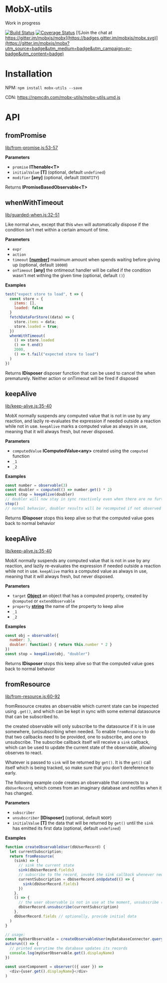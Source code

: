 # MobX-utils

Work in progress

[![Build Status](https://travis-ci.org/mobxjs/mobx-utils.svg?branch=master)](https://travis-ci.org/mobxjs/mobx-utils)
[![Coverage Status](https://coveralls.io/repos/github/mobxjs/mobx-utils/badge.svg?branch=master)](https://coveralls.io/github/mobxjs/mobx-utils?branch=master)
[![Join the chat at https://gitter.im/mobxjs/mobx](https://badges.gitter.im/mobxjs/mobx.svg)](https://gitter.im/mobxjs/mobx?utm_source=badge&utm_medium=badge&utm_campaign=pr-badge&utm_content=badge)

# Installation

NPM: `npm install mobx-utils --save`

CDN: https://npmcdn.com/mobx-utils/mobx-utils.umd.js

# API

## fromPromise

[lib/from-promise.js:53-57](https://github.com/mobxjs/mobx-utils/blob/e1df0926a2e499f95a26e3230f4e67ec46fb503b/lib/from-promise.js#L53-L57 "Source code on GitHub")

**Parameters**

-   `promise` **IThenable&lt;T>**
-   `initialValue` **\[T]**  (optional, default `undefined`)
-   `modifier` **\[any]**  (optional, default `IDENTITY`)

Returns **IPromiseBasedObservable&lt;T>**

## whenWithTimeout

[lib/guarded-when.js:32-51](https://github.com/mobxjs/mobx-utils/blob/e1df0926a2e499f95a26e3230f4e67ec46fb503b/lib/guarded-when.js#L32-L51 "Source code on GitHub")

Like normal `when`, except that this `when` will automatically dispose if the condition isn't met within a certain amount of time.

**Parameters**

-   `expr`
-   `action`
-   `timeout` **\[[number](https://developer.mozilla.org/en-US/docs/Web/JavaScript/Reference/Global_Objects/Number)]** maximum amount when spends waiting before giving up (optional, default `10000`)
-   `onTimeout` **\[any]** the ontimeout handler will be called if the condition wasn't met withing the given time (optional, default `()`)

**Examples**

```javascript
test("expect store to load", t => {
  const store = {
    items: [],
    loaded: false
  }
  fetchDataForStore((data) => {
    store.items = data;
    store.loaded = true;
  })
  whenWithTimeout(
    () => store.loaded
    () => t.end()
    2000,
    () => t.fail("expected store to load")
  )
})
```

Returns **IDisposer** disposer function that can be used to cancel the when prematurely. Neither action or onTimeout will be fired if disposed

## keepAlive

[lib/keep-alive.js:35-40](https://github.com/mobxjs/mobx-utils/blob/e1df0926a2e499f95a26e3230f4e67ec46fb503b/lib/keep-alive.js#L35-L40 "Source code on GitHub")

MobX normally suspends any computed value that is not in use by any reaction,
and lazily re-evaluates the expression if needed outside a reaction while not in use.
`keepAlive` marks a computed value as always in use, meaning that it will always fresh, but never disposed.

**Parameters**

-   `computedValue` **IComputedValue&lt;any>** created using the `computed` function
-   `_1`
-   `_2`

**Examples**

```javascript
const number = observable(3)
const doubler = computed(() => number.get() * 2)
const stop = keepAlive(doubler)
// doubler will now stay in sync reactively even when there are no further observers
stop()
// normal behavior, doubler results will be recomputed if not observed but needed, but lazily
```

Returns **IDisposer** stops this keep alive so that the computed value goes back to normal behavior

## keepAlive

[lib/keep-alive.js:35-40](https://github.com/mobxjs/mobx-utils/blob/e1df0926a2e499f95a26e3230f4e67ec46fb503b/lib/keep-alive.js#L35-L40 "Source code on GitHub")

MobX normally suspends any computed value that is not in use by any reaction,
and lazily re-evaluates the expression if needed outside a reaction while not in use.
`keepAlive` marks a computed value as always in use, meaning that it will always fresh, but never disposed.

**Parameters**

-   `target` **[Object](https://developer.mozilla.org/en-US/docs/Web/JavaScript/Reference/Global_Objects/Object)** an object that has a computed property, created by `@computed` or `extendObservable`
-   `property` **[string](https://developer.mozilla.org/en-US/docs/Web/JavaScript/Reference/Global_Objects/String)** the name of the property to keep alive
-   `_1`
-   `_2`

**Examples**

```javascript
const obj = observable({
  number: 3,
  doubler: function() { return this.number * 2 }
})
const stop = keepAlive(obj, "doubler")
```

Returns **IDisposer** stops this keep alive so that the computed value goes back to normal behavior

## fromResource

[lib/from-resource.js:60-92](https://github.com/mobxjs/mobx-utils/blob/e1df0926a2e499f95a26e3230f4e67ec46fb503b/lib/from-resource.js#L60-L92 "Source code on GitHub")

fromResource creates an observable which current state can be inspected using `.get()`,
and which can be kept in sync with some external datasource that can be subscribed to.

the created observable will only subscribe to the datasource if it is in use somewhere,
(un)subscribing when needed. To enable `fromResource` to do that two callbacks need to be provided,
one to subscribe, and one to unsubscribe. The subscribe callback itself will receive a `sink` callback, which can be used
to update the current state of the observable, allowing observes to react.

Whatever is passed to `sink` will be returned by `get()`. It is the `get()` call itself which is being tracked,
so make sure that you don't dereference to early.

The following example code creates an observable that connects to a `dbUserRecord`,
which comes from an imaginary database and notifies when it has changed.

**Parameters**

-   `subscriber`
-   `unsubscriber` **\[IDisposer]**  (optional, default `NOOP`)
-   `initialValue` **\[T]** the data that will be returned by `get()` until the `sink` has emitted its first data (optional, default `undefined`)

**Examples**

```javascript
function createObservableUser(dbUserRecord) {
  let currentSubscription;
  return fromResource(
    (sink) => {
      // sink the current state
      sink(dbUserRecord.fields)
      // subscribe to the record, invoke the sink callback whenever new data arrives
      currentSubscription = dbUserRecord.onUpdated(() => {
        sink(dbUserRecord.fields)
      })
    },
    () => {
      // the user observable is not in use at the moment, unsubscribe (for now)
      dbUserRecord.unsubscribe(currentSubscription)
    },
    dbUserRecord.fields // optionally, provide initial data
  )
}

// usage:
const myUserObservable = createObservableUser(myDatabaseConnector.query("name = 'Michel'"))
autorun(() => {
  // printed everytime the database updates its records
  console.log(myUserObservable.get().displayName)
})

const userComponent = observer(({ user }) =>
  <div>{user.get().displayName}</div>
)
```

